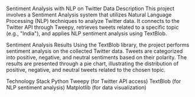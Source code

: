 Sentiment Analysis with NLP on Twitter Data
Description
This project involves a Sentiment Analysis system that utilizes Natural Language Processing (NLP) techniques to analyze Twitter data. It connects to the Twitter API through Tweepy, retrieves tweets related to a specific topic (e.g., "India"), and applies NLP sentiment analysis using TextBlob.

Sentiment Analysis Results
Using the TextBlob library, the project performs sentiment analysis on the collected Twitter data. Tweets are categorized into positive, negative, and neutral sentiments based on their polarity. The results are presented through a pie chart, illustrating the distribution of positive, negative, and neutral tweets related to the chosen topic.

Technology Stack
Python
Tweepy (for Twitter API access)
TextBlob (for NLP sentiment analysis)
Matplotlib (for data visualization)
